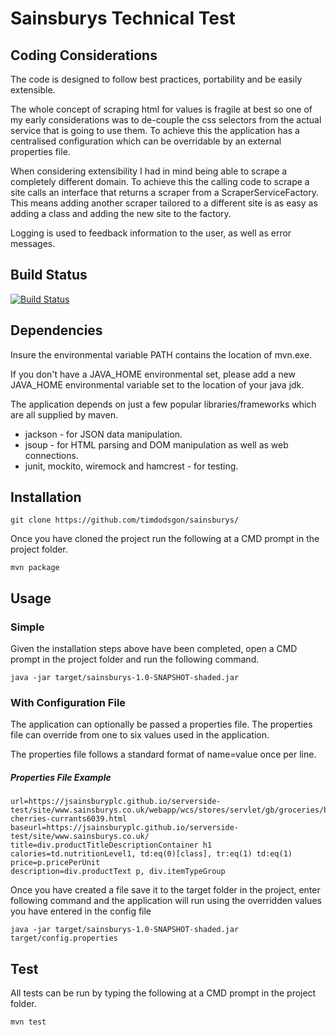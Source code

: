 # Sainsburys Technical Test

## Coding Considerations

The code is designed to follow best practices, portability and be easily extensible.

The whole concept of scraping html for values is fragile at best so one of my early considerations was to de-couple the css selectors from the actual service that is going to use them. To achieve this the application has a centralised configuration which can be overridable by an external properties file. 

When considering extensibility I had in mind being able to scrape a completely different domain. To achieve this the calling code to scrape a site calls an interface that returns a scraper from a ScraperServiceFactory. This means adding another scraper tailored to a different site is as easy as adding a class and adding the new site to the factory.

Logging is used to feedback information to the user, as well as error messages.

## Build Status

[![Build Status](https://travis-ci.org/timdodsgon/sainsburys.svg?branch=master)](https://travis-ci.org/timdodsgon/sainsburys)

## Dependencies

Insure the environmental variable PATH contains the location of mvn.exe. 

If you don't have a JAVA_HOME environmental set, please add a new JAVA_HOME environmental variable set to the location of your java jdk.

The application depends on just a few popular libraries/frameworks which are all supplied by maven.

- jackson - for JSON data manipulation.
- jsoup - for HTML parsing and DOM manipulation as well as web connections.
- junit, mockito, wiremock and hamcrest - for testing.

## Installation

    git clone https://github.com/timdodsgon/sainsburys/
    
Once you have cloned the project run the following at a CMD prompt in the project folder.

    mvn package


## Usage

### Simple

Given the installation steps above have been completed, open a CMD prompt in the project folder and run the following command.

    java -jar target/sainsburys-1.0-SNAPSHOT-shaded.jar

### With Configuration File

The application can optionally be passed a properties file. The properties file can override from one to six values used in the application.

The properties file follows a standard format of name=value once per line.

##### Properties File Example

    url=https://jsainsburyplc.github.io/serverside-test/site/www.sainsburys.co.uk/webapp/wcs/stores/servlet/gb/groceries/berries-cherries-currants6039.html
    baseurl=https://jsainsburyplc.github.io/serverside-test/site/www.sainsburys.co.uk/
    title=div.productTitleDescriptionContainer h1
    calories=td.nutritionLevel1, td:eq(0)[class], tr:eq(1) td:eq(1)
    price=p.pricePerUnit
    description=div.productText p, div.itemTypeGroup

Once you have created a file save it to the target folder in the project, enter following command and the application will run using the overridden values you have entered in the config file

    java -jar target/sainsburys-1.0-SNAPSHOT-shaded.jar target/config.properties


## Test

All tests can be run by typing the following at a CMD prompt in the project folder.

    mvn test

    
